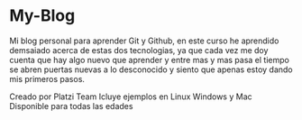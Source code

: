 # My-Blog
Mi blog personal para aprender Git y Github, en este curso he aprendido demsaiado acerca de estas dos tecnologias, ya que cada vez me doy cuenta que hay algo nuevo que aprender y entre mas y mas pasa el tiempo se abren puertas nuevas a lo desconocido y siento que apenas estoy dando mis primeros pasos.

Creado por Platzi Team
Icluye ejemplos en Linux Windows y Mac
Disponible para todas las edades
